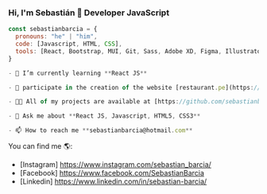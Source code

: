### Hi, I'm Sebastián 👋 Developer JavaScript 

```javascript
const sebastianbarcia = {
  pronouns: "he" | "him",
  code: [Javascript, HTML, CSS],
  tools: [React, Bootstrap, MUI, Git, Sass, Adobe XD, Figma, Illustrator, Photoshop],
}

- 🌱 I’m currently learning **React JS**

- 👯 participate in the creation of the website [restaurant.pe](https://restaurant.rowe.mx/)

- 👨‍💻 All of my projects are available at [https://github.com/sebastianbarcia](https://github.com/sebastianbarcia)

- 💬 Ask me about **React JS, Javascript, HTML5, CSS3**

- 📫 How to reach me **sebastianbarcia@hotmail.com**

```
You can find me 🌎:
- [Instagram] https://www.instagram.com/sebastian_barcia/
- [Facebook] https://www.facebook.com/SebastianBarcia
- [Linkedin] https://www.linkedin.com/in/sebastian-barcia/ 


